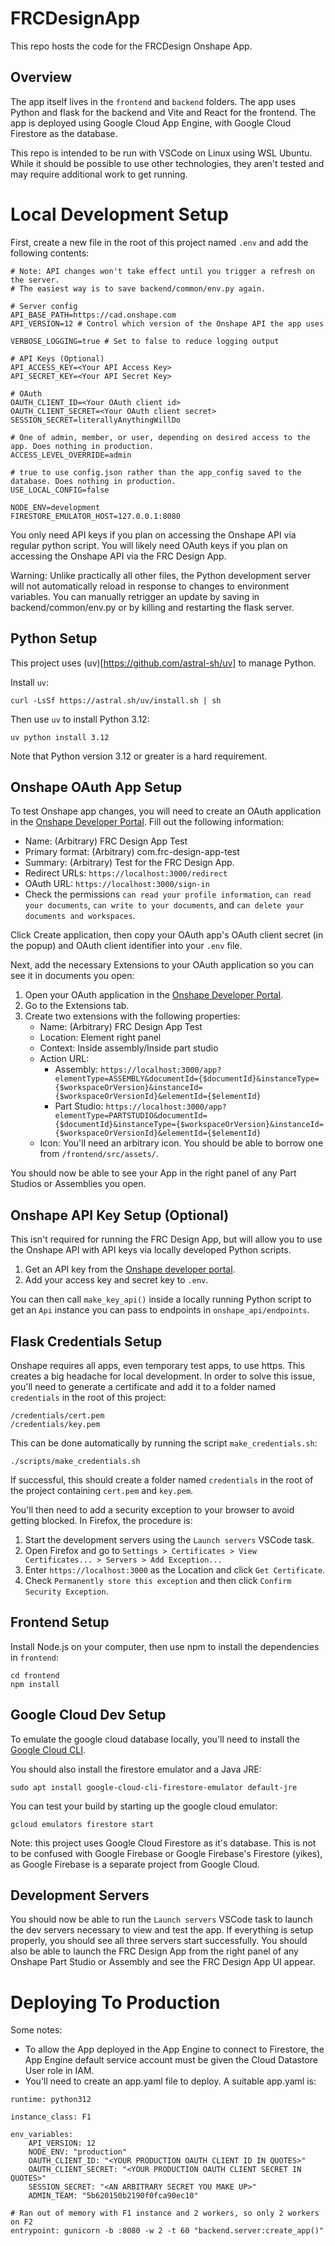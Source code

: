 # FRCDesignApp

This repo hosts the code for the FRCDesign Onshape App.

## Overview

The app itself lives in the `frontend` and `backend` folders. The app uses Python and flask for the backend and Vite and React for the frontend.
The app is deployed using Google Cloud App Engine, with Google Cloud Firestore as the database.

This repo is intended to be run with VSCode on Linux using WSL Ubuntu.
While it should be possible to use other technologies, they aren't tested and may require additional work to get running.

# Local Development Setup

First, create a new file in the root of this project named `.env` and add the following contents:

```
# Note: API changes won't take effect until you trigger a refresh on the server.
# The easiest way is to save backend/common/env.py again.

# Server config
API_BASE_PATH=https://cad.onshape.com
API_VERSION=12 # Control which version of the Onshape API the app uses

VERBOSE_LOGGING=true # Set to false to reduce logging output

# API Keys (Optional)
API_ACCESS_KEY=<Your API Access Key>
API_SECRET_KEY=<Your API Secret Key>

# OAuth
OAUTH_CLIENT_ID=<Your OAuth client id>
OAUTH_CLIENT_SECRET=<Your OAuth client secret>
SESSION_SECRET=literallyAnythingWillDo

# One of admin, member, or user, depending on desired access to the app. Does nothing in production.
ACCESS_LEVEL_OVERRIDE=admin

# true to use config.json rather than the app_config saved to the database. Does nothing in production.
USE_LOCAL_CONFIG=false

NODE_ENV=development
FIRESTORE_EMULATOR_HOST=127.0.0.1:8080
```

You only need API keys if you plan on accessing the Onshape API via regular python script.
You will likely need OAuth keys if you plan on accessing the Onshape API via the FRC Design App.

Warning: Unlike practically all other files, the Python development server will not automatically reload in response to changes to environment variables.
You can manually retrigger an update by saving in backend/common/env.py or by killing and restarting the flask server.

## Python Setup

This project uses (uv)[https://github.com/astral-sh/uv] to manage Python.

Install `uv`:

```
curl -LsSf https://astral.sh/uv/install.sh | sh
```

Then use `uv` to install Python 3.12:

```
uv python install 3.12
```

Note that Python version 3.12 or greater is a hard requirement.

## Onshape OAuth App Setup

To test Onshape app changes, you will need to create an OAuth application in the [Onshape Developer Portal](https://cad.onshape.com/appstore/dev-portal/oauthApps). Fill out the following information:

-   Name: (Arbitrary) FRC Design App Test
-   Primary format: (Arbitrary) com.frc-design-app-test
-   Summary: (Arbitrary) Test for the FRC Design App.
-   Redirect URLs: `https://localhost:3000/redirect`
-   OAuth URL: `https://localhost:3000/sign-in`
-   Check the permissions `can read your profile information`, `can read your documents`, `can write to your documents`, and `can delete your documents and workspaces`.

Click Create application, then copy your OAuth app's OAuth client secret (in the popup) and OAuth client identifier into your `.env` file.

Next, add the necessary Extensions to your OAuth application so you can see it in documents you open:

1. Open your OAuth application in the [Onshape Developer Portal](https://cad.onshape.com/appstore/dev-portal/oauthApps).
2. Go to the Extensions tab.
3. Create two extensions with the following properties:
    - Name: (Arbitrary) FRC Design App Test
    - Location: Element right panel
    - Context: Inside assembly/Inside part studio
    - Action URL:
        - Assembly: `https://localhost:3000/app?elementType=ASSEMBLY&documentId={$documentId}&instanceType={$workspaceOrVersion}&instanceId={$workspaceOrVersionId}&elementId={$elementId}`
        - Part Studio: `https://localhost:3000/app?elementType=PARTSTUDIO&documentId={$documentId}&instanceType={$workspaceOrVersion}&instanceId={$workspaceOrVersionId}&elementId={$elementId}`
    - Icon: You'll need an arbitrary icon. You should be able to borrow one from `/frontend/src/assets/`.

You should now be able to see your App in the right panel of any Part Studios or Assemblies you open.

## Onshape API Key Setup (Optional)

This isn't required for running the FRC Design App, but will allow you to use the Onshape API with API keys via locally developed Python scripts.

1. Get an API key from the [Onshape developer portal](https://dev-portal.onshape.com/keys).
1. Add your access key and secret key to `.env`.

You can then call `make_key_api()` inside a locally running Python script to get an `Api` instance you can pass to endpoints in `onshape_api/endpoints`.

## Flask Credentials Setup

Onshape requires all apps, even temporary test apps, to use https. This creates a big headache for local development.
In order to solve this issue, you'll need to generate a certificate and add it to a folder named `credentials` in the root of this project:

```
/credentials/cert.pem
/credentials/key.pem
```

This can be done automatically by running the script `make_credentials.sh`:

```
./scripts/make_credentials.sh
```

If successful, this should create a folder named `credentials` in the root of the project containing `cert.pem` and `key.pem`.

You'll then need to add a security exception to your browser to avoid getting blocked.
In Firefox, the procedure is:

1. Start the development servers using the `Launch servers` VSCode task.
2. Open Firefox and go to `Settings > Certificates > View Certificates... > Servers > Add Exception...`
3. Enter `https://localhost:3000` as the Location and click `Get Certificate`.
4. Check `Permanently store this exception` and then click `Confirm Security Exception`.

## Frontend Setup

Install Node.js on your computer, then use npm to install the dependencies in `frontend`:

```
cd frontend
npm install
```

## Google Cloud Dev Setup

To emulate the google cloud database locally, you'll need to install the [Google Cloud CLI](https://cloud.google.com/sdk/docs/install#deb).

You should also install the firestore emulator and a Java JRE:

```
sudo apt install google-cloud-cli-firestore-emulator default-jre
```

You can test your build by starting up the google cloud emulator:

```
gcloud emulators firestore start
```

<!-- Then restart your WSL instance. This prevents google cloud from using the google cloud version located outside of WSL. -->

Note: this project uses Google Cloud Firestore as it's database. This is not to be confused with Google Firebase or Google Firebase's Firestore (yikes), as Google Firebase is a separate project from Google Cloud.

## Development Servers

You should now be able to run the `Launch servers` VSCode task to launch the dev servers necessary to view and test the app.
If everything is setup properly, you should see all three servers start successfully.
You should also be able to launch the FRC Design App from the right panel of any Onshape Part Studio or Assembly and see the FRC Design App UI appear.

# Deploying To Production

Some notes:

-   To allow the App deployed in the App Engine to connect to Firestore, the App Engine default service account must be given the Cloud Datastore User role in IAM.
-   You'll need to create an app.yaml file to deploy. A suitable app.yaml is:

```
runtime: python312

instance_class: F1

env_variables:
    API_VERSION: 12
    NODE_ENV: "production"
    OAUTH_CLIENT_ID: "<YOUR PRODUCTION OAUTH CLIENT ID IN QUOTES>"
    OAUTH_CLIENT_SECRET: "<YOUR PRODUCTION OAUTH CLIENT SECRET IN QUOTES>"
    SESSION_SECRET: "<AN ARBITRARY SECRET YOU MAKE UP>"
    ADMIN_TEAM: "5b620150b2190f0fca90ec10"

# Ran out of memory with F1 instance and 2 workers, so only 2 workers on F2
entrypoint: gunicorn -b :8080 -w 2 -t 60 "backend.server:create_app()"
```
